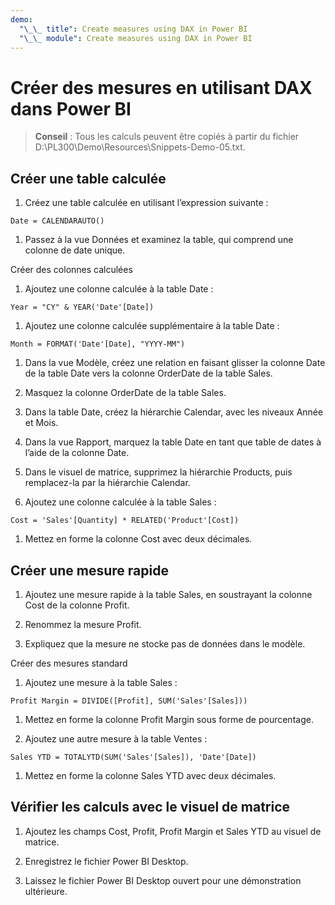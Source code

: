```yaml
---
demo:
  "\_\_ title": Create measures using DAX in Power BI
  "\_\_ module": Create measures using DAX in Power BI
---
```

# Créer des mesures en utilisant DAX dans Power BI

> **Conseil** : Tous les calculs peuvent être copiés à partir du fichier D:\PL300\Demo\Resources\Snippets-Demo-05.txt.

## Créer une table calculée

1. Créez une table calculée en utilisant l’expression suivante :

```dax
Date = CALENDARAUTO()
```

1. Passez à la vue Données et examinez la table, qui comprend une colonne de date unique.

Créer des colonnes calculées

1. Ajoutez une colonne calculée à la table Date :

```dax
Year = "CY" & YEAR('Date'[Date])
```

1. Ajoutez une colonne calculée supplémentaire à la table Date :

```dax
Month = FORMAT('Date'[Date], "YYYY-MM")
```

1. Dans la vue Modèle, créez une relation en faisant glisser la colonne Date de la table Date vers la colonne OrderDate de la table Sales.

1. Masquez la colonne OrderDate de la table Sales.

1. Dans la table Date, créez la hiérarchie Calendar, avec les niveaux Année et Mois.

1. Dans la vue Rapport, marquez la table Date en tant que table de dates à l’aide de la colonne Date.

1. Dans le visuel de matrice, supprimez la hiérarchie Products, puis remplacez-la par la hiérarchie Calendar.

1. Ajoutez une colonne calculée à la table Sales :

```dax
Cost = 'Sales'[Quantity] * RELATED('Product'[Cost])
```

1. Mettez en forme la colonne Cost avec deux décimales.

## Créer une mesure rapide

1. Ajoutez une mesure rapide à la table Sales, en soustrayant la colonne Cost de la colonne Profit.

1. Renommez la mesure Profit.

1. Expliquez que la mesure ne stocke pas de données dans le modèle.

Créer des mesures standard

1. Ajoutez une mesure à la table Sales :

```dax
Profit Margin = DIVIDE([Profit], SUM('Sales'[Sales]))
```

1. Mettez en forme la colonne Profit Margin sous forme de pourcentage.

1. Ajoutez une autre mesure à la table Ventes :

```dax
Sales YTD = TOTALYTD(SUM('Sales'[Sales]), 'Date'[Date])
```

1. Mettez en forme la colonne Sales YTD avec deux décimales.

## Vérifier les calculs avec le visuel de matrice

1. Ajoutez les champs Cost, Profit, Profit Margin et Sales YTD au visuel de matrice.

1. Enregistrez le fichier Power BI Desktop.

1. Laissez le fichier Power BI Desktop ouvert pour une démonstration ultérieure.
